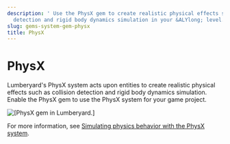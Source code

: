 ```yaml
---
description: ' Use the PhysX gem to create realistic physical effects such as collision
  detection and rigid body dynamics simulation in your &ALYlong; level. '
slug: gems-system-gem-physx
title: PhysX
---
```

# PhysX<a name="gems-system-gem-physx"></a>

Lumberyard's PhysX system acts upon entities to create realistic physical effects such as collision detection and rigid body dynamics simulation\. Enable the PhysX gem to use the PhysX system for your game project\.

![\[PhysX gem in Lumberyard.\]](/images/userguide/gems/gems-system-physx.png)

For more information, see [Simulating physics behavior with the PhysX system](physx-intro.md)\.